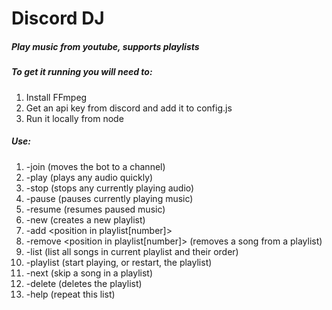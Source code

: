 # Discord DJ
##### Play music from youtube, supports playlists

##### To get it running you will need to:
1. Install FFmpeg
2. Get an api key from discord and add it to config.js
3. Run it locally from node

##### Use:
1. -join <channel name> (moves the bot to a channel)
2. -play <youtube link or search term> (plays any audio quickly)
3. -stop (stops any currently playing audio)
4. -pause (pauses currently playing music)
5. -resume (resumes paused music)
6. -new <playlist name> (creates a new playlist)
7. -add <playlist name> <position in playlist[number]> <youtube link or search term>
8. -remove <playlist name> <position in playlist[number]> (removes a song from a playlist)
9. -list <playlist name> (list all songs in current playlist and their order)
10. -playlist <playlist name> (start playing, or restart, the playlist)
11. -next (skip a song in a playlist)
12. -delete <playlist name> (deletes the playlist)
13. -help (repeat this list)
